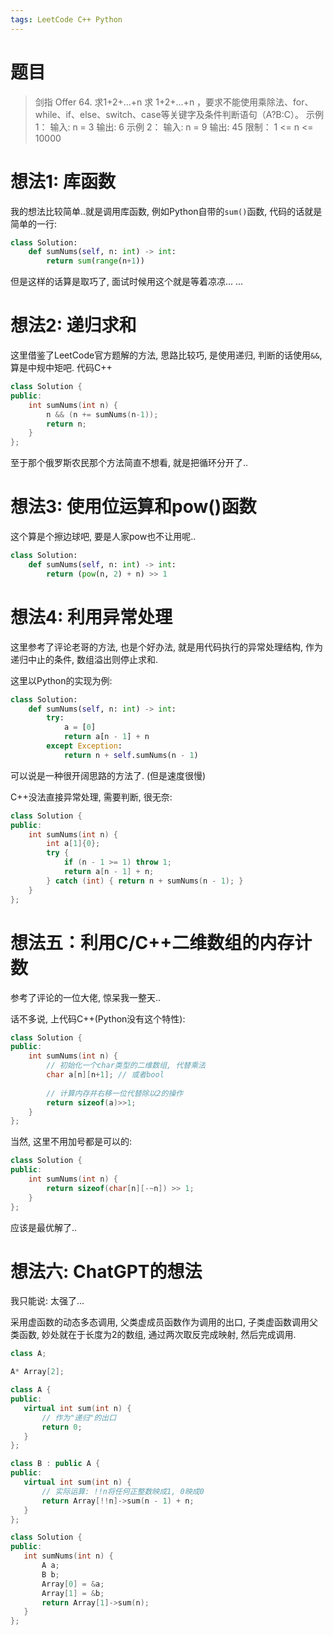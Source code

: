```yaml
---
tags: LeetCode C++ Python
---
```


# 题目

> 剑指 Offer 64. 求1+2+…+n
> 求 1+2+...+n ，要求不能使用乘除法、for、while、if、else、switch、case等关键字及条件判断语句（A?B:C）。
> 示例 1：
> 输入: n = 3
> 输出: 6
> 示例 2：
> 输入: n = 9
> 输出: 45
> 限制：
> 1 <= n <= 10000

# 想法1: 库函数

我的想法比较简单..就是调用库函数, 例如Python自带的`sum()`函数, 代码的话就是简单的一行:
```python
class Solution:
    def sumNums(self, n: int) -> int:
        return sum(range(n+1))
```

但是这样的话算是取巧了, 面试时候用这个就是等着凉凉... ...

# 想法2: 递归求和

这里借鉴了LeetCode官方题解的方法, 思路比较巧, 是使用递归, 判断的话使用`&&`, 算是中规中矩吧. 代码C++

```cpp
class Solution {
public:
    int sumNums(int n) {
        n && (n += sumNums(n-1));
        return n;
    }
};
```

至于那个俄罗斯农民那个方法简直不想看, 就是把循环分开了..

# 想法3: 使用位运算和pow()函数
这个算是个擦边球吧, 要是人家pow也不让用呢..

```python
class Solution:
    def sumNums(self, n: int) -> int:
        return (pow(n, 2) + n) >> 1
```

# 想法4: 利用异常处理
这里参考了评论老哥的方法, 也是个好办法, 就是用代码执行的异常处理结构, 作为递归中止的条件, 数组溢出则停止求和. 

这里以Python的实现为例:

```python
class Solution:
    def sumNums(self, n: int) -> int:
        try:
            a = [0]
            return a[n - 1] + n
        except Exception:
            return n + self.sumNums(n - 1)
```

可以说是一种很开阔思路的方法了. (但是速度很慢)

C++没法直接异常处理, 需要判断, 很无奈:

```cpp
class Solution {
public:
    int sumNums(int n) {
        int a[1]{0};
        try {
            if (n - 1 >= 1) throw 1;
            return a[n - 1] + n;
        } catch (int) { return n + sumNums(n - 1); }
    }
};
```



# 想法五：利用C/C++二维数组的内存计数

参考了评论的一位大佬, 惊呆我一整天..

话不多说, 上代码C++(Python没有这个特性):

```cpp
class Solution {
public:
    int sumNums(int n) {
    	// 初始化一个char类型的二维数组, 代替乘法
        char a[n][n+1]; // 或者bool
        
        // 计算内存并右移一位代替除以2的操作
        return sizeof(a)>>1;
    }
};
```

当然, 这里不用加号都是可以的:

```cpp
class Solution {
public:
    int sumNums(int n) {
        return sizeof(char[n][-~n]) >> 1;
    }
};
```

应该是最优解了..

# 想法六: ChatGPT的想法

我只能说: 太强了...

采用虚函数的动态多态调用, 父类虚成员函数作为调用的出口, 子类虚函数调用父类函数, 妙处就在于长度为2的数组, 通过两次取反完成映射, 然后完成调用. 

```cpp
class A;

A* Array[2];

class A {
public:
   virtual int sum(int n) {
       // 作为"递归"的出口
       return 0;
   }
};

class B : public A {
public:
   virtual int sum(int n) {
       // 实际运算: !!n将任何正整数映成1, 0映成0
       return Array[!!n]->sum(n - 1) + n;
   }
};

class Solution {
public:
   int sumNums(int n) {
       A a;
       B b;
       Array[0] = &a;
       Array[1] = &b;
       return Array[1]->sum(n);
   }
};
```

